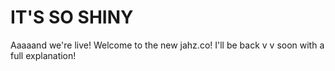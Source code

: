 # IT'S SO SHINY

Aaaaand we're live! Welcome to the new jahz.co! I'll be back v v soon with a full explanation!
